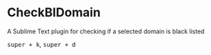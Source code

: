 # CheckBlDomain
A Sublime Text plugin for checking if a selected domain is black listed

<kbd>super + k</kbd>, <kbd>super + d</kbd>
